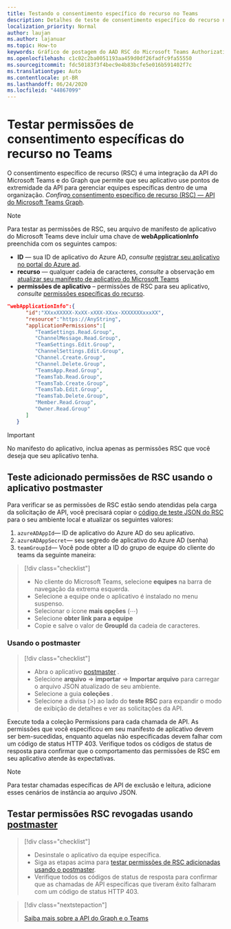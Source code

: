 ```yaml
---
title: Testando o consentimento específico do recurso no Teams
description: Detalhes de teste de consentimento específico do recurso no Teams usando o postmaster
localization_priority: Normal
author: laujan
ms.author: lajanuar
ms.topic: How-to
keywords: Gráfico de postagem do AAD RSC do Microsoft Teams Authorization SSO
ms.openlocfilehash: c1c02c2ba0051193aa459d0df26fadfc9fa55550
ms.sourcegitcommit: fdc50183f3f4bec9e4b83bcfe5e016b591402f7c
ms.translationtype: Auto
ms.contentlocale: pt-BR
ms.lasthandoff: 06/24/2020
ms.locfileid: "44867099"
---
```

# <a name="test-resource-specific-consent-permissions--in-teams"></a>Testar permissões de consentimento específicas do recurso no Teams

O consentimento específico de recurso (RSC) é uma integração da API do Microsoft Teams e do Graph que permite que seu aplicativo use pontos de extremidade da API para gerenciar equipes específicas dentro de uma organização. *Confira*[o consentimento específico de recurso (RSC) — API do Microsoft Teams Graph](resource-specific-consent.md).  

> [!NOTE]
>Para testar as permissões de RSC, seu arquivo de manifesto de aplicativo do Microsoft Teams deve incluir uma chave de **webApplicationInfo** preenchida com os seguintes campos:
>
> - **ID** — sua ID de aplicativo do Azure AD, *consulte* [registrar seu aplicativo no portal do Azure ad](resource-specific-consent.md#register-your-app-with-microsoft-identity-platform-via-the-azure-ad-portal).
> - **recurso** — qualquer cadeia de caracteres, *consulte* a observação em [atualizar seu manifesto de aplicativo do Microsoft Teams](resource-specific-consent.md#update-your-teams-app-manifest)
> - **permissões de aplicativo** – permissões de RSC para seu aplicativo, *consulte* [permissões específicas do recurso](resource-specific-consent.md#resource-specific-permissions).

```json
"webApplicationInfo":{
      "id":"XXxxXXXXX-XxXX-xXXX-XXxx-XXXXXXXxxxXX",
      "resource":"https://AnyString",
      "applicationPermissions":[
         "TeamSettings.Read.Group",
         "ChannelMessage.Read.Group",
         "TeamSettings.Edit.Group",
         "ChannelSettings.Edit.Group",
         "Channel.Create.Group",
         "Channel.Delete.Group",
         "TeamsApp.Read.Group",
         "TeamsTab.Read.Group",
         "TeamsTab.Create.Group",
         "TeamsTab.Edit.Group",
         "TeamsTab.Delete.Group",
         "Member.Read.Group",
         "Owner.Read.Group"
      ]
   }
```

>[!IMPORTANT]
>No manifesto do aplicativo, inclua apenas as permissões RSC que você deseja que seu aplicativo tenha.

## <a name="test-added-rsc-permissions-using-the-postman-app"></a>Teste adicionado permissões de RSC usando o aplicativo postmaster

Para verificar se as permissões de RSC estão sendo atendidas pela carga da solicitação de API, você precisará copiar o [código de teste JSON do RSC](test-rsc-json-file.md) para o seu ambiente local e atualizar os seguintes valores:

1. `azureADAppId`— ID de aplicativo do Azure AD do seu aplicativo.
1. `azureADAppSecret`— seu segredo de aplicativo do Azure AD (senha)
1. `teamGroupId`— Você pode obter a ID do grupo de equipe do cliente do teams da seguinte maneira:

> [!div class="checklist"]
>
> * No cliente do Microsoft Teams, selecione **equipes** na barra de navegação da extrema esquerda.
> * Selecione a equipe onde o aplicativo é instalado no menu suspenso.
> * Selecionar o ícone **mais opções** (&#8943;)
> * Selecione **obter link para a equipe** 
> * Copie e salve o valor de **GroupId** da cadeia de caracteres.

### <a name="using-postman"></a>Usando o postmaster

> [!div class="checklist"]
>
> * Abra o aplicativo [postmaster](https://www.postman.com) .
> * Selecione **arquivo**  =>  **importar**  =>  **Importar arquivo** para carregar o arquivo JSON atualizado de seu ambiente.  
> * Selecione a guia **coleções** . 
> * Selecione a divisa (>) ao lado do **teste RSC** para expandir o modo de exibição de detalhes e ver as solicitações da API.

Execute toda a coleção Permissions para cada chamada de API. As permissões que você especificou em seu manifesto de aplicativo devem ser bem-sucedidas, enquanto aquelas não especificadas devem falhar com um código de status HTTP 403. Verifique todos os códigos de status de resposta para confirmar que o comportamento das permissões de RSC em seu aplicativo atende às expectativas.

>[!NOTE]
>Para testar chamadas específicas de API de exclusão e leitura, adicione esses cenários de instância ao arquivo JSON.

## <a name="test--revoked-rsc-permissions-using-postman"></a>Testar permissões RSC revogadas usando [postmaster](https://www.postman.com/)

> [!div class="checklist"]
>
> * Desinstale o aplicativo da equipe específica.
> * Siga as etapas acima para [testar permissões de RSC adicionadas usando o postmaster](#test-added-rsc-permissions-using-the-postman-app).
> * Verifique todos os códigos de status de resposta para confirmar que as chamadas de API específicas que tiveram êxito falharam com um código de status HTTP 403.

> [!div class="nextstepaction"]
>
> [Saiba mais sobre a API do Graph e o Teams](/graph/api/resources/teams-api-overview?view=graph-rest-1.0)
